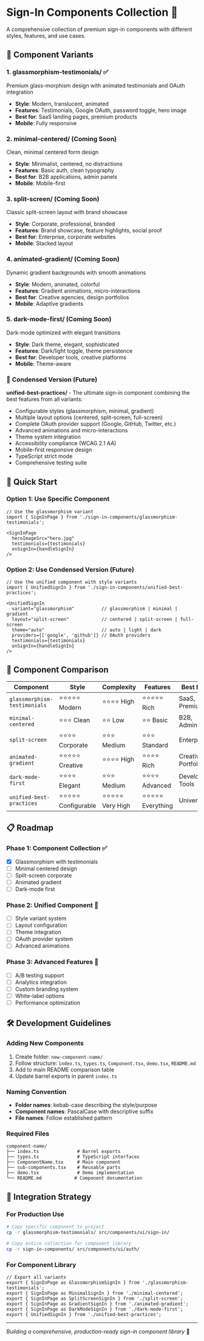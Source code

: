 # Sign-In Components Collection 🔐

A comprehensive collection of premium sign-in components with different styles, features, and use cases.

## 📁 **Component Variants**

### 1. **glassmorphism-testimonials/** ✅
Premium glass-morphism design with animated testimonials and OAuth integration
- **Style**: Modern, translucent, animated
- **Features**: Testimonials, Google OAuth, password toggle, hero image
- **Best for**: SaaS landing pages, premium products
- **Mobile**: Fully responsive

### 2. **minimal-centered/** (Coming Soon)
Clean, minimal centered form design
- **Style**: Minimalist, centered, no distractions
- **Features**: Basic auth, clean typography
- **Best for**: B2B applications, admin panels
- **Mobile**: Mobile-first

### 3. **split-screen/** (Coming Soon)
Classic split-screen layout with brand showcase
- **Style**: Corporate, professional, branded
- **Features**: Brand showcase, feature highlights, social proof
- **Best for**: Enterprise, corporate websites
- **Mobile**: Stacked layout

### 4. **animated-gradient/** (Coming Soon)
Dynamic gradient backgrounds with smooth animations
- **Style**: Modern, animated, colorful
- **Features**: Gradient animations, micro-interactions
- **Best for**: Creative agencies, design portfolios
- **Mobile**: Adaptive gradients

### 5. **dark-mode-first/** (Coming Soon)
Dark-mode optimized with elegant transitions
- **Style**: Dark theme, elegant, sophisticated
- **Features**: Dark/light toggle, theme persistence
- **Best for**: Developer tools, creative platforms
- **Mobile**: Theme-aware

### 🎯 **Condensed Version** (Future)
**unified-best-practices/** - The ultimate sign-in component combining the best features from all variants:
- Configurable styles (glassmorphism, minimal, gradient)
- Multiple layout options (centered, split-screen, full-screen)
- Complete OAuth provider support (Google, GitHub, Twitter, etc.)
- Advanced animations and micro-interactions
- Theme system integration
- Accessibility compliance (WCAG 2.1 AA)
- Mobile-first responsive design
- TypeScript strict mode
- Comprehensive testing suite

## 🚀 **Quick Start**

### Option 1: Use Specific Component
```tsx
// Use the glassmorphism variant
import { SignInPage } from './sign-in-components/glassmorphism-testimonials';

<SignInPage
  heroImageSrc="hero.jpg"
  testimonials={testimonials}
  onSignIn={handleSignIn}
/>
```

### Option 2: Use Condensed Version (Future)
```tsx
// Use the unified component with style variants
import { UnifiedSignIn } from './sign-in-components/unified-best-practices';

<UnifiedSignIn
  variant="glassmorphism"          // glassmorphism | minimal | gradient
  layout="split-screen"            // centered | split-screen | full-screen
  theme="auto"                     // auto | light | dark
  providers={['google', 'github']} // OAuth providers
  testimonials={testimonials}
  onSignIn={handleSignIn}
/>
```

## 🎨 **Component Comparison**

| Component | Style | Complexity | Features | Best For |
|-----------|-------|------------|----------|----------|
| `glassmorphism-testimonials` | ⭐⭐⭐⭐⭐ Modern | ⭐⭐⭐⭐ High | ⭐⭐⭐⭐⭐ Rich | SaaS, Premium |
| `minimal-centered` | ⭐⭐⭐ Clean | ⭐⭐ Low | ⭐⭐ Basic | B2B, Admin |
| `split-screen` | ⭐⭐⭐⭐ Corporate | ⭐⭐⭐ Medium | ⭐⭐⭐ Standard | Enterprise |
| `animated-gradient` | ⭐⭐⭐⭐⭐ Creative | ⭐⭐⭐⭐ High | ⭐⭐⭐⭐ Rich | Creative, Portfolio |
| `dark-mode-first` | ⭐⭐⭐⭐ Elegant | ⭐⭐⭐ Medium | ⭐⭐⭐⭐ Advanced | Developer Tools |
| `unified-best-practices` | ⭐⭐⭐⭐⭐ Configurable | ⭐⭐⭐⭐⭐ Very High | ⭐⭐⭐⭐⭐ Everything | Universal |

## 📋 **Roadmap**

### Phase 1: Component Collection ✅
- [x] Glassmorphism with testimonials
- [ ] Minimal centered design
- [ ] Split-screen corporate
- [ ] Animated gradient
- [ ] Dark-mode first

### Phase 2: Unified Component 🔄
- [ ] Style variant system
- [ ] Layout configuration
- [ ] Theme integration
- [ ] OAuth provider system
- [ ] Advanced animations

### Phase 3: Advanced Features 🔮
- [ ] A/B testing support
- [ ] Analytics integration
- [ ] Custom branding system
- [ ] White-label options
- [ ] Performance optimization

## 🛠️ **Development Guidelines**

### Adding New Components
1. Create folder: `new-component-name/`
2. Follow structure: `index.ts`, `types.ts`, `Component.tsx`, `demo.tsx`, `README.md`
3. Add to main README comparison table
4. Update barrel exports in parent `index.ts`

### Naming Convention
- **Folder names**: kebab-case describing the style/purpose
- **Component names**: PascalCase with descriptive suffix
- **File names**: Follow established pattern

### Required Files
```
component-name/
├── index.ts              # Barrel exports
├── types.ts              # TypeScript interfaces  
├── ComponentName.tsx     # Main component
├── sub-components.tsx    # Reusable parts
├── demo.tsx              # Demo implementation
└── README.md            # Component documentation
```

## 🎯 **Integration Strategy**

### For Production Use
```bash
# Copy specific component to project
cp -r glassmorphism-testimonials/ src/components/ui/sign-in/

# Copy entire collection for component library
cp -r sign-in-components/ src/components/ui/auth/
```

### For Component Library
```tsx
// Export all variants
export { SignInPage as GlassmorphismSignIn } from './glassmorphism-testimonials';
export { SignInPage as MinimalSignIn } from './minimal-centered';
export { SignInPage as SplitScreenSignIn } from './split-screen';
export { SignInPage as GradientSignIn } from './animated-gradient';
export { SignInPage as DarkModeSignIn } from './dark-mode-first';
export { UnifiedSignIn } from './unified-best-practices';
```

---

*Building a comprehensive, production-ready sign-in component library* 🚀